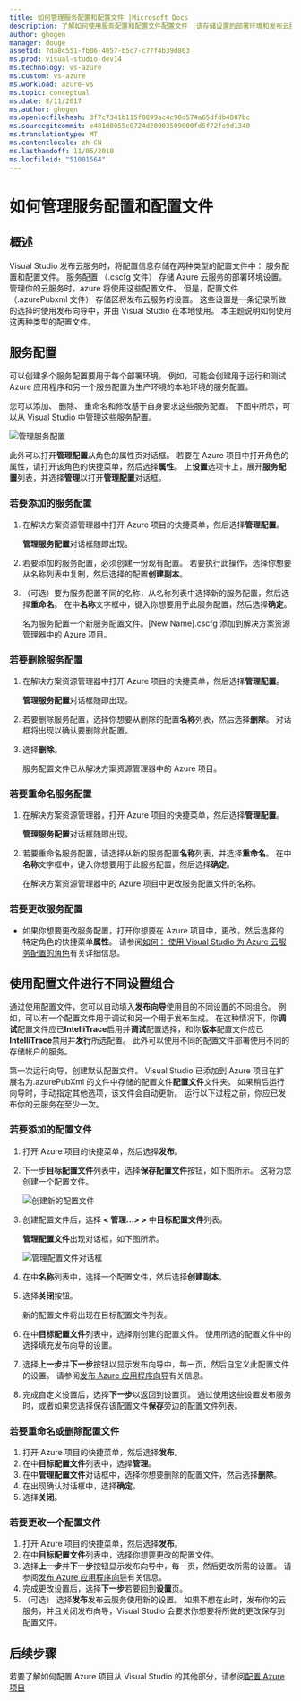 ```yaml
---
title: 如何管理服务配置和配置文件 |Microsoft Docs
description: 了解如何使用服务配置和配置文件配置文件 |该存储设置的部署环境和发布云服务的设置。
author: ghogen
manager: douge
assetId: 7da8c551-fb06-4057-b5c7-c77f4b39d803
ms.prod: visual-studio-dev14
ms.technology: vs-azure
ms.custom: vs-azure
ms.workload: azure-vs
ms.topic: conceptual
ms.date: 8/11/2017
ms.author: ghogen
ms.openlocfilehash: 3f7c7341b115f0899ac4c90d574a65dfdb4087bc
ms.sourcegitcommit: e481d0055c0724d20003509000fd5f72fe9d1340
ms.translationtype: MT
ms.contentlocale: zh-CN
ms.lasthandoff: 11/05/2018
ms.locfileid: "51001564"
---
```

# <a name="how-to-manage-service-configurations-and-profiles"></a>如何管理服务配置和配置文件
## <a name="overview"></a>概述
Visual Studio 发布云服务时，将配置信息存储在两种类型的配置文件中： 服务配置和配置文件。 服务配置 （.cscfg 文件） 存储 Azure 云服务的部署环境设置。 管理你的云服务时，azure 将使用这些配置文件。 但是，配置文件 （.azurePubxml 文件） 存储区将发布云服务的设置。 这些设置是一条记录所做的选择时使用发布向导中，并由 Visual Studio 在本地使用。 本主题说明如何使用这两种类型的配置文件。

## <a name="service-configurations"></a>服务配置
可以创建多个服务配置要用于每个部署环境。 例如，可能会创建用于运行和测试 Azure 应用程序和另一个服务配置为生产环境的本地环境的服务配置。

您可以添加、 删除、 重命名和修改基于自身要求这些服务配置。 下图中所示，可以从 Visual Studio 中管理这些服务配置。

![管理服务配置](./media/vs-azure-tools-service-configurations-and-profiles-how-to-manage/manage-service-config.png)

此外可以打开**管理配置**从角色的属性页对话框。 若要在 Azure 项目中打开角色的属性，请打开该角色的快捷菜单，然后选择**属性**。 上**设置**选项卡上，展开**服务配置**列表，并选择**管理**以打开**管理配置**对话框。

### <a name="to-add-a-service-configuration"></a>若要添加的服务配置
1. 在解决方案资源管理器中打开 Azure 项目的快捷菜单，然后选择**管理配置**。
   
    **管理服务配置**对话框随即出现。
2. 若要添加的服务配置，必须创建一份现有配置。 若要执行此操作，选择你想要从名称列表中复制，然后选择的配置**创建副本**。
3. （可选）要为服务配置不同的名称，从名称列表中选择新的服务配置，然后选择**重命名**。 在中**名称**文字框中，键入你想要用于此服务配置，然后选择**确定**。
   
    名为服务配置一个新服务配置文件。[New Name].cscfg 添加到解决方案资源管理器中的 Azure 项目。

### <a name="to-delete-a-service-configuration"></a>若要删除服务配置
1. 在解决方案资源管理器中打开 Azure 项目的快捷菜单，然后选择**管理配置**。
   
    **管理服务配置**对话框随即出现。
2. 若要删除服务配置，选择你想要从删除的配置**名称**列表，然后选择**删除**。 对话框将出现以确认要删除此配置。
3. 选择**删除**。
   
     服务配置文件已从解决方案资源管理器中的 Azure 项目。

### <a name="to-rename-a-service-configuration"></a>若要重命名服务配置
1. 在解决方案资源管理器，打开 Azure 项目的快捷菜单，然后选择**管理配置**。
   
    **管理服务配置**对话框随即出现。
2. 若要重命名服务配置，请选择从新的服务配置**名称**列表，并选择**重命名**。 在中**名称**文字框中，键入你想要用于此服务配置，然后选择**确定**。
   
    在解决方案资源管理器中的 Azure 项目中更改服务配置文件的名称。

### <a name="to-change-a-service-configuration"></a>若要更改服务配置
* 如果你想要更改服务配置，打开你想要在 Azure 项目中，更改，然后选择的特定角色的快捷菜单**属性**。 请参阅[如何： 使用 Visual Studio 为 Azure 云服务配置的角色](vs-azure-tools-configure-roles-for-cloud-service.md)有关详细信息。

## <a name="make-different-setting-combinations-by-using-profiles"></a>使用配置文件进行不同设置组合
通过使用配置文件，您可以自动填入**发布向导**使用目的不同设置的不同组合。 例如，可以有一个配置文件用于调试和另一个用于发布生成。 在这种情况下，你**调试**配置文件应已**IntelliTrace**启用并**调试**配置选择，和你**版本**配置文件应已**IntelliTrace**禁用并**发行**所选配置。 此外可以使用不同的配置文件部署使用不同的存储帐户的服务。

第一次运行向导，创建默认配置文件。 Visual Studio 已添加到 Azure 项目在扩展名为.azurePubXml 的文件中存储的配置文件**配置文件**文件夹。 如果稍后运行向导时，手动指定其他选项，该文件会自动更新。 运行以下过程之前，你应已发布你的云服务在至少一次。

### <a name="to-add-a-profile"></a>若要添加的配置文件
1. 打开 Azure 项目的快捷菜单，然后选择**发布**。
2. 下一步**目标配置文件**列表中，选择**保存配置文件**按钮，如下图所示。 这将为您创建一个配置文件。
   
    ![创建新的配置文件](./media/vs-azure-tools-service-configurations-and-profiles-how-to-manage/create-new-profile.png)
3. 创建配置文件后，选择 **< 管理...> >** 中**目标配置文件**列表。
   
    **管理配置文件**出现对话框，如下图所示。
   
    ![管理配置文件对话框](./media/vs-azure-tools-service-configurations-and-profiles-how-to-manage/manage-profiles.png)
4. 在中**名称**列表中，选择一个配置文件，然后选择**创建副本**。
5. 选择**关闭**按钮。
   
    新的配置文件将出现在目标配置文件列表。
6. 在中**目标配置文件**列表中，选择刚创建的配置文件。 使用所选的配置文件中的选择填充发布向导的设置。
7. 选择**上一步**并**下一步**按钮以显示发布向导中，每一页，然后自定义此配置文件的设置。 请参阅[发布 Azure 应用程序向导](http://go.microsoft.com/fwlink/p/?LinkID=623085)有关信息。
8. 完成自定义设置后，选择**下一步**以返回到设置页。 通过使用这些设置发布服务时，或者如果您选择保存该配置文件**保存**旁边的配置文件列表。

### <a name="to-rename-or-delete-a-profile"></a>若要重命名或删除配置文件
1. 打开 Azure 项目的快捷菜单，然后选择**发布**。
2. 在中**目标配置文件**列表中，选择**管理**。
3. 在中**管理配置文件**对话框中，选择你想要删除的配置文件，然后选择**删除**。
4. 在出现确认对话框中，选择**确定**。
5. 选择**关闭**。

### <a name="to-change-a-profile"></a>若要更改一个配置文件
1. 打开 Azure 项目的快捷菜单，然后选择**发布**。
2. 在中**目标配置文件**列表中，选择你想要更改的配置文件。
3. 选择**上一步**并**下一步**按钮显示发布向导中，每一页，然后更改所需的设置。 请参阅[发布 Azure 应用程序向导](http://go.microsoft.com/fwlink/p/?LinkID=623085)有关信息。
4. 完成更改设置后，选择**下一步**若要回到**设置**页。
5. （可选） 选择**发布**发布云服务使用新的设置。 如果不想在此时，发布你的云服务，并且关闭发布向导，Visual Studio 会要求你想要将所做的更改保存到配置文件。

## <a name="next-steps"></a>后续步骤
若要了解如何配置 Azure 项目从 Visual Studio 的其他部分，请参阅[配置 Azure 项目](http://go.microsoft.com/fwlink/p/?LinkID=623075)

